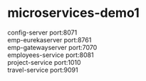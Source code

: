 # microservices-demo1
config-server port:8071<br />
emp-eurekaserver port:8761<br />
emp-gatewayserver port:7070<br />
employees-service port:8081<br />
project-service port:1010<br />
travel-service port:9091<br />
